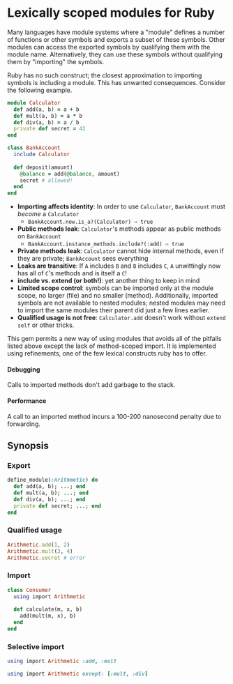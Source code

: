 # Lexically scoped modules for Ruby

Many languages have module systems where a "module" defines a number of
functions or other symbols and exports a subset of these symbols. Other modules
can access the exported symbols by qualifying them with the module name.
Alternatively, they can use these symbols without qualifying them by "importing"
the symbols.

Ruby has no such construct; the closest approximation to importing symbols is
including a module. This has unwanted consequences. Consider the following
example.

```rb
module Calculator
  def add(a, b) = a + b
  def mult(a, b) = a * b
  def div(a, b) = a / b
  private def secret = 42
end

class BankAccount
  include Calculator
  
  def deposit(amount)
    @balance = add(@balance, amount)
    secret # allowed!
  end
end
```

- **Importing affects identity**: In order to use `Calculator`, `BankAccount`
  must _become_ a `Calculator`
  - `BankAccount.new.is_a?(Calculator) ⇨ true`
- **Public methods leak**: `Calculator`'s methods appear as public methods on
  `BankAccount`
  - `BankAccount.instance_methods.include?(:add) ⇨ true`
- **Private methods leak**: `Calculator` cannot hide internal methods, even if
    they are private; `BankAccount` sees everything
- **Leaks are transitive**: If `A` includes `B` and `B` includes `C`, `A`
  unwittingly now has all of `C`'s methods and is itself a `C`!
- **include vs. extend (or both!)**: yet another thing to keep in mind
- **Limited scope control**: symbols can be imported only at the module scope,
  no larger (file) and no smaller (method). Additionally, imported symbols are
  not available to nested modules; nested modules may need to import the same
  modules their parent did just a few lines earlier.
- **Qualified usage is not free**: `Calculator.add` doesn't work without `extend
  self` or other tricks.

This gem permits a new way of using modules that avoids all of the pitfalls
listed above except the lack of method-scoped import. It is implemented using
refinements, one of the few lexical constructs ruby has to offer.

#### Debugging
Calls to imported methods don't add garbage to the stack.

#### Performance
A call to an imported method incurs a 100-200 nanosecond penalty due to
forwarding.

## Synopsis

### Export

```rb
define_module(:Arithmetic) do
  def add(a, b); ...; end
  def mult(a, b); ...; end
  def div(a, b); ...; end
  private def secret; ...; end
end
```

### Qualified usage

```rb
Arithmetic.add(1, 2)
Arithmetic.mult(3, 4)
Arithmetic.secret # error
```

### Import

```rb
class Consumer
  using import Arithmetic
  
  def calculate(m, x, b)
    add(mult(m, x), b)
  end
end
```

### Selective import
```rb
using import Arithmetic :add, :mult
```

```rb
using import Arithmetic except: [:mult, :div]
```
